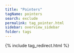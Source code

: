 ```yaml
---
title: "Pointers"
tagName: pointers
search: exclude
permalink: tag_pointer.html
sidebar: overview_sidebar
folder: tags
---
```

{% include tag_redirect.html %}
